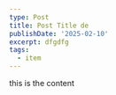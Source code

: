 ```yaml
---
type: Post
title: Post Title de
publishDate: '2025-02-10'
excerpt: dfgdfg
tags:
  - item
---
```

this is the content
